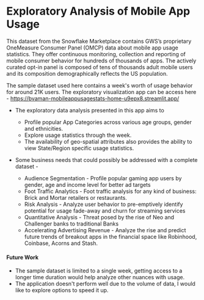 # Exploratory Analysis of Mobile App Usage

This dataset from the Snowflake Marketplace contains GWS’s proprietary OneMeasure Consumer Panel (OMCP) data about mobile app usage statistics.
They offer continuous monitoring, collection and reporting of mobile consumer behavior for hundreds of thousands of apps. The actively curated opt-in panel is composed of tens of thousands adult mobile users and its composition demographically reflects the US population.


The sample dataset used here contains a week's worth of usage behavior for around 21K users.
The exploratory visualization app can be access here - https://bvaman-mobileappusagestats-home-u9epx8.streamlit.app/

* The exploratory data analysis presented in this app aims to 
    * Profile popular App Categories across various age groups, gender and ethnicities.
    * Explore usage statistics through the week.
    * The availability of geo-spatial attributes also provides the ability to view State/Region specific usage statistics.
    
* Some business needs that could possibly be addressed with a complete dataset - 
    * Audience Segmentation - Profile popular gaming app users by gender, age and income level for better ad targets
    * Foot Traffic Analytics - Foot traffic analysis for any kind of business: Brick and Mortar retailers or restaurants.
    * Risk Analysis - Analyze user behavior to pre-emptively identify potential for usage fade-away and churn for streaming services
    * Quantitative Analysis - Threat posed by the rise of Neo and Challenger banks to traditional Banks
    * Accelerating Advertising Revenue - Analyze the rise and predict future trends of breakout apps in the financial space like Robinhood, Coinbase, Acorns and Stash.


#### Future Work
* The sample dataset is limited to a single week, getting access to a longer time duration would help analyze other nuances with usage.
* The application doesn't perform well due to the volume of data, I would like to explore options to speed it up.
